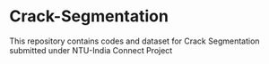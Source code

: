 # Crack-Segmentation
This repository contains codes and dataset for Crack Segmentation submitted under NTU-India Connect Project
